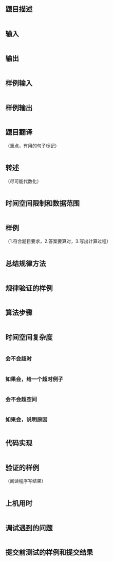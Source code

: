 
## 题目描述
```c++
```

## 输入
```c++
```

## 输出
```c++
```

## 样例输入
```c++
```

## 样例输出
```c++
```

## 题目翻译
（重点，有用的句子标记）
```c++
```

## 转述
（尽可能代数化）
```c++
```

## 时间空间限制和数据范围
```c++
```

## 样例
（1.符合题目要求，2.答案要算对，3.写出计算过程）
```c++
```

## 总结规律方法
```c++
```

## 规律验证的样例
```c++
```

## 算法步骤
```c++
```

## 时间空间复杂度
```c++
```

### 会不会超时
```c++
```

### 如果会，给一个超时例子
```c++  
```

### 会不会超空间
```c++
```

### 如果会，说明原因
```c++
```

## 代码实现
```c++
```

## 验证的样例
（阅读程序写结果）
```c++
```

## 上机用时
```c++
```

## 调试遇到的问题
```c++
```

## 提交前测试的样例和提交结果
```c++
```
